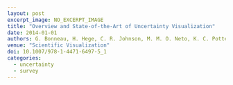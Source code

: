 ```yaml
---
layout: post
excerpt_image: NO_EXCERPT_IMAGE
title: "Overview and State-of-the-Art of Uncertainty Visualization"
date: 2014-01-01
authors: G. Bonneau, H. Hege, C. R. Johnson, M. M. O. Neto, K. C. Potter, P. Rheingans & T. Schultz
venue: "Scientific Visualization"
doi: 10.1007/978-1-4471-6497-5_1
categories:
  - uncertainty
  - survey
---
```


